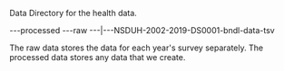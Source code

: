 
Data Directory for the health data. 

---processed
---raw
---|---NSDUH-2002-2019-DS0001-bndl-data-tsv
    
The raw data stores the data for each year's survey separately.
The processed data stores any data that we create.